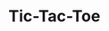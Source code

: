 <script setup>
  import TicTacToe from "./components/TicTacToe.vue"
</script>

# Tic-Tac-Toe

<TicTacToe />
